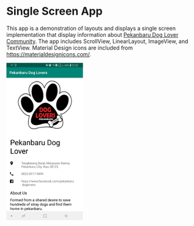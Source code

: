 # Single Screen App
This app is a demonstration of layouts and displays a single screen implementation that display information about [Pekanbaru Dog Lover Community](https://www.facebook.com/pg/pekanbaru.doglovers). The app includes ScrollView, LinearLayout, ImageView, and TextView. Material Design icons are included from https://materialdesignicons.com/.

<img src="app_screenshot.jpg" width="200">
